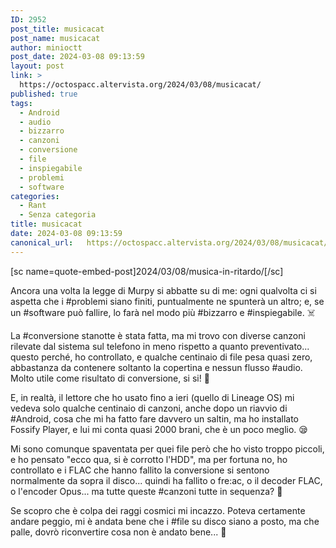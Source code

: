 ```yaml
---
ID: 2952
post_title: musicacat
post_name: musicacat
author: minioctt
post_date: 2024-03-08 09:13:59
layout: post
link: >
  https://octospacc.altervista.org/2024/03/08/musicacat/
published: true
tags:
  - Android
  - audio
  - bizzarro
  - canzoni
  - conversione
  - file
  - inspiegabile
  - problemi
  - software
categories:
  - Rant
  - Senza categoria
title: musicacat
date: 2024-03-08 09:13:59
canonical_url:   https://octospacc.altervista.org/2024/03/08/musicacat/
---
```

<!-- wp:paragraph -->
<p>[sc name=quote-embed-post]2024/03/08/musica-in-ritardo/[/sc]</p>
<!-- /wp:paragraph -->

<!-- wp:paragraph -->
<p>Ancora una volta la legge di Murpy si abbatte su di me: ogni qualvolta ci si aspetta che i #problemi siano finiti, puntualmente ne spunterà un altro; e, se un #software può fallire, lo farà nel modo più #bizzarro e #inspiegabile. ☠️</p>
<!-- /wp:paragraph -->

<!-- wp:paragraph -->
<p>La #conversione stanotte è stata fatta, ma mi trovo con diverse canzoni rilevate dal sistema sul telefono in meno rispetto a quanto preventivato... questo perché, ho controllato, e qualche centinaio di file pesa quasi zero, abbastanza da contenere soltanto la copertina e nessun flusso #audio. Molto utile come risultato di conversione, si si! 💸</p>
<!-- /wp:paragraph -->

<!-- wp:paragraph -->
<p>E, in realtà, il lettore che ho usato fino a ieri (quello di Lineage OS) mi vedeva solo qualche centinaio di canzoni, anche dopo un riavvio di #Android, cosa che mi ha fatto fare davvero un saltin, ma ho installato Fossify Player, e lui mi conta quasi 2000 brani, che è un poco meglio. 😪</p>
<!-- /wp:paragraph -->

<!-- wp:paragraph -->
<p>Mi sono comunque spaventata per quei file però che ho visto troppo piccoli, e ho pensato "ecco qua, si è corrotto l'HDD", ma per fortuna no, ho controllato e i FLAC che hanno fallito la conversione si sentono normalmente da sopra il disco... quindi ha fallito o fre:ac, o il decoder FLAC, o l'encoder Opus... ma tutte queste #canzoni tutte in sequenza? 🤯</p>
<!-- /wp:paragraph -->

<!-- wp:paragraph -->
<p>Se scopro che è colpa dei raggi cosmici mi incazzo. Poteva certamente andare peggio, mi è andata bene che i #file su disco siano a posto, ma che palle, dovrò riconvertire cosa non è andato bene... 💩</p>
<!-- /wp:paragraph -->